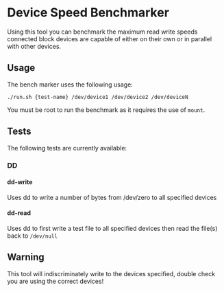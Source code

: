 # Device Speed Benchmarker

Using this tool you can benchmark the maximum read write speeds connected block devices are capable of either on their own or in parallel with other devices.

## Usage

The bench marker uses the following usage:

    ./run.sh {test-name} /dev/device1 /dev/device2 /dev/deviceN

You must be root to run the benchmark as it requires the use of `mount`.

## Tests

The following tests are currently available:

### DD

#### dd-write

Uses dd to write a number of bytes from /dev/zero to all specified devices

#### dd-read

Uses dd to first write a test file to all specified devices then read the file(s) back to `/dev/null`

## Warning

This tool will indiscriminately write to the devices specified, double check you are using the correct devices!
